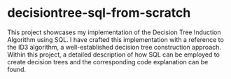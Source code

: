 # decisiontree-sql-from-scratch
This project showcases my implementation of the Decision Tree Induction Algorithm using SQL. I have crafted this implementation with a reference to the ID3 algorithm, a well-established decision tree construction approach. Within this project, a detailed description of how SQL can be employed to create decision trees and the corresponding code explanation can be found.

